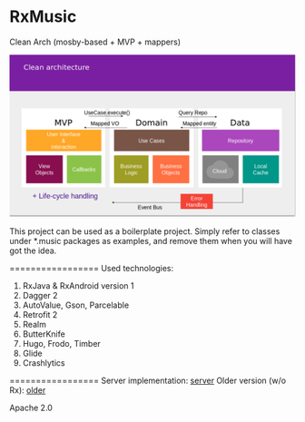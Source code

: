 # RxMusic
Clean Arch  (mosby-based + MVP + mappers)

![alt tag](https://github.com/orcchg/RxMusic/blob/master/cleanArch2.png)

This project can be used as a boilerplate project. Simply refer to classes under *.music packages
as examples, and remove them when you will have got the idea.

=================
Used technologies:

1. RxJava & RxAndroid version 1
2. Dagger 2
3. AutoValue, Gson, Parcelable
4. Retrofit 2
5. Realm
6. ButterKnife
7. Hugo, Frodo, Timber
8. Glide
9. Crashlytics


=================
Server implementation: [server](https://github.com/orcchg/MusicSquareServer)
Older version (w/o Rx): [older](https://github.com/orcchg/MusicSquare_MVP)

Apache 2.0
